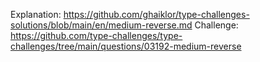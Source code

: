 Explanation: https://github.com/ghaiklor/type-challenges-solutions/blob/main/en/medium-reverse.md
Challenge: https://github.com/type-challenges/type-challenges/tree/main/questions/03192-medium-reverse